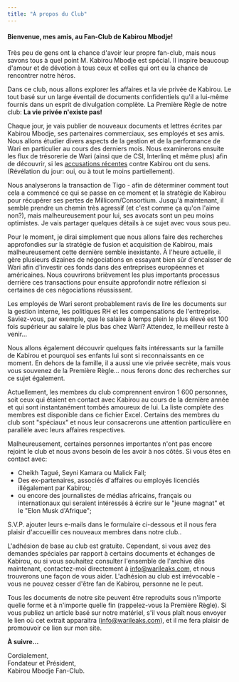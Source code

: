 ```yaml
---
title: "À propos du Club"
---
```


#### Bienvenue, mes amis, au Fan-Club de Kabirou Mbodje!

Très peu de gens ont la chance d'avoir leur propre fan-club, mais nous savons tous à quel point M. Kabirou Mbodje est spécial. Il inspire beaucoup d'amour et de dévotion à tous ceux et celles qui ont eu la chance de rencontrer notre héros.

Dans ce club, nous allons explorer les affaires et la vie privée de Kabirou. Le tout basé sur un large éventail de documents confidentiels qu'il a lui-même fournis dans un esprit de divulgation complète. La Première Règle de notre club: **La vie privée n'existe pas!**

Chaque jour, je vais publier de nouveaux documents et lettres écrites par Kabirou Mbodje, ses partenaires commerciaux, ses employés et ses amis. Nous allons étudier divers aspects de la gestion et de la performance de Wari en particulier au cours des derniers mois. Nous examinerons ensuite les flux de trésorerie de Wari (ainsi que de CSI, Interlinq et même plus) afin de découvrir, si les [accusations récentes](https://letemoin.net/2018/04/09/finance-digitale-bceao-couvre-t-kabirou-mbodj-de-wari/) contre Kabirou ont du sens. (Révélation du jour: oui, ou à tout le moins partiellement).

Nous analyserons la transaction de Tigo - afin de déterminer comment tout cela a commencé ce qui se passe en ce moment et la stratégie de Kabirou pour récupérer ses pertes de Millicom/Consortium. Jusqu'à maintenant, il semble prendre un chemin très agressif (et c'est comme ça qu'on l'aime non?), mais malheureusement pour lui, ses avocats sont un peu moins optimistes. Je vais partager quelques détails à ce sujet avec vous sous peu.

Pour le moment, je dirai simplement que nous allons faire des recherches approfondies sur la stratégie de fusion et acquisition de Kabirou, mais malheureusement cette dernière semble inexistante. À l'heure actuelle, il gère plusieurs dizaines de négociations en essayant bien sûr d'encaisser de Wari afin d'investir ces fonds dans des entreprises européennes et américaines. Nous couvrirons brièvement les plus importants processus derrière ces transactions pour ensuite approfondir notre réflexion si certaines de ces négociations réussissent.

Les employés de Wari seront probablement ravis de lire les documents sur la gestion interne, les politiques RH et les compensations de l'entreprise. Saviez-vous, par exemple, que le salaire à temps plein le plus élevé est 100 fois supérieur au salaire le plus bas chez Wari? Attendez, le meilleur reste à venir...

Nous allons également découvrir quelques faits intéressants sur la famille de Kabirou et pourquoi ses enfants lui sont si reconnaissants en ce moment. En dehors de la famille, il a aussi une vie privée secrète, mais vous vous souvenez de la Première Règle… nous ferons donc des recherches sur ce sujet également.

Actuellement, les membres du club comprennent environ 1 600 personnes, soit ceux qui étaient en contact avec Kabirou au cours de la dernière année et qui sont instantanément tombés amoureux de lui. La liste complète des membres est disponible dans ce fichier Excel. Certains des membres du club sont "spéciaux" et nous leur consacrerons une attention particulière en parallèle avec leurs affaires respectives.

Malheureusement, certaines personnes importantes n'ont pas encore rejoint le club et nous avons besoin de les avoir à nos côtés. Si vous êtes en contact avec:
- Cheikh Tagué, Seyni Kamara ou Malick Fall;
- Des ex-partenaires, associés d'affaires ou employés licenciés illégalement par Kabirou;
- ou encore des journalistes de médias africains, français ou internationaux qui seraient intéressés à écrire sur le "jeune magnat" et le "Elon Musk d'Afrique";

S.V.P. ajouter leurs e-mails dans le formulaire ci-dessous et il nous fera plaisir d'accueillir ces nouveaux membres dans notre club..

L'adhésion de base au club est gratuite. Cependant, si vous avez des demandes spéciales par rapport à certains documents et échanges de Kabirou, ou si vous souhaitez consulter l'ensemble de l'archive dès maintenant, contactez-moi directement à <a href="mailto:info@warileaks.com?subject=feedback">info@warileaks.com</a>, et nous trouverons une façon de vous aider. L'adhésion au club est irrévocable - vous ne pouvez cesser d'être fan de Kabirou, personne ne le peut.

Tous les documents de notre site peuvent être reproduits sous n'importe quelle forme et à n'importe quelle fin (rappelez-vous la Première Règle). Si vous publiez un article basé sur notre matériel, s'il vous plaît nous envoyer le lien où cet extrait apparaitra (info@warileaks.com), et il me fera plaisir de promouvoir ce lien sur mon site.

**À suivre...**

Cordialement, <br/>Fondateur et Président,<br/>Kabirou Mbodje Fan-Club.
